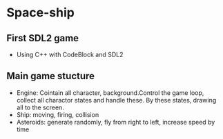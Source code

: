 # Space-ship
## First SDL2 game
- Using C++ with CodeBlock and SDL2
## Main game stucture 
- Engine: Cointain all character, background.Control the game loop, collect all charactor states and handle these.
By these states, drawing all to the screen.
- Ship: moving, firing, collision
- Asteroids: generate randomly, fly from right to left, increase speed by time
